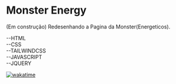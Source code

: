 # Monster Energy
(Em construção) Redesenhando a Pagina da Monster(Energeticos). 

--HTML  
--CSS  
--TAILWINDCSS  
--JAVASCRIPT  
--JQUERY  

[![wakatime](https://wakatime.com/badge/user/e4b5843b-76bd-42c9-b114-a18aa1cd2e83/project/b3729c2b-cede-461e-956b-a9d892eeb43e.svg)](https://wakatime.com/badge/user/e4b5843b-76bd-42c9-b114-a18aa1cd2e83/project/b3729c2b-cede-461e-956b-a9d892eeb43e)
